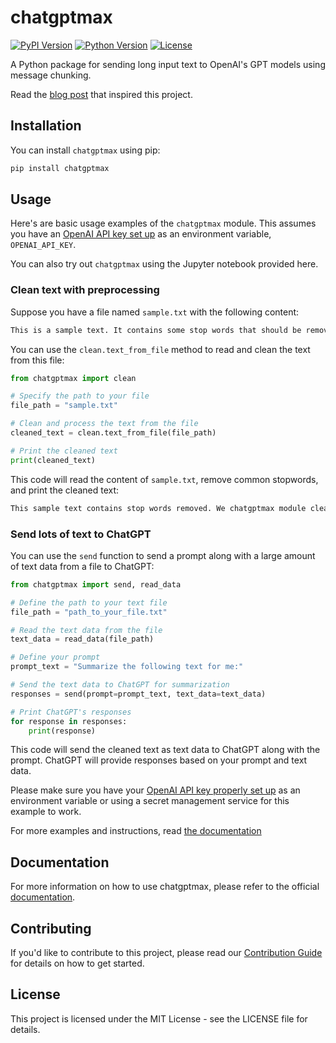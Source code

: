 # chatgptmax

[![PyPI Version](https://img.shields.io/pypi/v/chatgptmax)](https://pypi.org/project/chatgptmax/)
[![Python Version](https://img.shields.io/pypi/pyversions/chatgptmax)](https://pypi.org/project/chatgptmax/)
[![License](https://img.shields.io/pypi/l/chatgptmax)](https://github.com/victoriadrake/chatgptmax/blob/main/LICENSE)

A Python package for sending long input text to OpenAI's GPT models using message chunking.

Read the [blog post](https://victoria.dev/blog/how-to-send-long-text-input-to-chatgpt-using-the-openai-api/) that inspired this project.

## Installation

You can install `chatgptmax` using pip:

```bash
pip install chatgptmax
```

## Usage

Here's are basic usage examples of the `chatgptmax` module. This assumes you have an [OpenAI API key set up](/docs/set_up_openai_api_key.md) as an environment variable, `OPENAI_API_KEY`.

You can also try out `chatgptmax` using the Jupyter notebook provided here.

### Clean text with preprocessing

Suppose you have a file named `sample.txt` with the following content:

```txt
This is a sample text. It contains some stop words that should be removed. We will use the chatgptmax module to clean and process this text.
```

You can use the `clean.text_from_file` method to read and clean the text from this file:

```python
from chatgptmax import clean

# Specify the path to your file
file_path = "sample.txt"

# Clean and process the text from the file
cleaned_text = clean.text_from_file(file_path)

# Print the cleaned text
print(cleaned_text)
```

This code will read the content of `sample.txt`, remove common stopwords, and print the cleaned text:

```txt
This sample text contains stop words removed. We chatgptmax module clean process text.
```

### Send lots of text to ChatGPT

You can use the `send` function to send a prompt along with a large amount of text data from a file to ChatGPT:

```python
from chatgptmax import send, read_data

# Define the path to your text file
file_path = "path_to_your_file.txt"

# Read the text data from the file
text_data = read_data(file_path)

# Define your prompt
prompt_text = "Summarize the following text for me:"

# Send the text data to ChatGPT for summarization
responses = send(prompt=prompt_text, text_data=text_data)

# Print ChatGPT's responses
for response in responses:
    print(response)

```

This code will send the cleaned text as text data to ChatGPT along with the prompt. ChatGPT will provide responses based on your prompt and text data.

Please make sure you have your [OpenAI API key properly set up](/docs/set_up_openai_api_key.md) as an environment variable or using a secret management service for this example to work.

For more examples and instructions, read [the documentation](./docs/README.md)

## Documentation

For more information on how to use chatgptmax, please refer to the official [documentation](/docs/).

## Contributing

If you'd like to contribute to this project, please read our [Contribution Guide](CONTRIBUTING.md) for details on how to get started.

## License

This project is licensed under the MIT License - see the LICENSE file for details.
